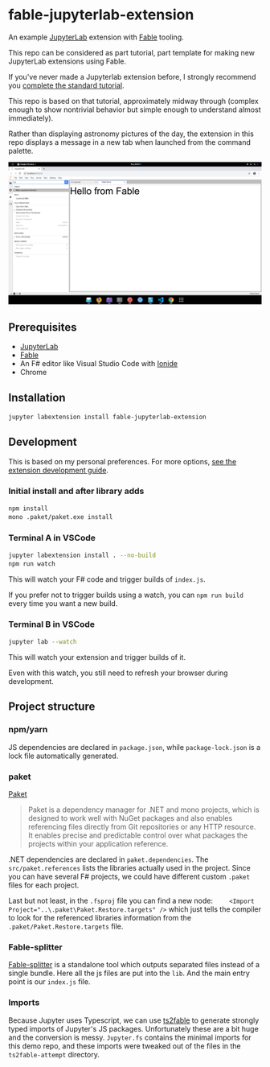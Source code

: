 # fable-jupyterlab-extension

An example [JupyterLab](https://jupyterlab.readthedocs.io/en/stable/) extension with [Fable](https://fable.io/) tooling.

This repo can be considered as part tutorial, part template for making new JupyterLab extensions using Fable.

If you've never made a Jupyterlab extension before, I strongly recommend you [complete the standard tutorial](https://jupyterlab.readthedocs.io/en/stable/developer/extension_tutorial.html).

This repo is based on that tutorial, approximately midway through (complex enough to show nontrivial behavior but simple enough to understand almost immediately). 

Rather than displaying astronomy pictures of the day, the extension in this repo displays a message in a new tab when launched from the command palette.

![screenshot of the demo extension launching a new tab with a message from the command palette](screenshot.png)


## Prerequisites

* [JupyterLab](https://jupyterlab.readthedocs.io/en/stable/getting_started/installation.html)
* [Fable](https://fable.io/)
* An F# editor like Visual Studio Code with [Ionide](http://ionide.io/) 
* Chrome

## Installation

```bash
jupyter labextension install fable-jupyterlab-extension
```

## Development

This is based on my personal preferences. For more options, [see the extension development guide](https://jupyterlab.readthedocs.io/en/stable/developer/extension_dev.html#developer-extensions).

### Initial install and after library adds

```bash
npm install
mono .paket/paket.exe install
```

### Terminal A in VSCode

```bash
jupyter labextension install . --no-build
npm run watch
```

This will watch your F# code and trigger builds of `index.js`.

If you prefer not to trigger builds using a watch, you can `npm run build` every time you want a new build.

### Terminal B in VSCode

```bash
jupyter lab --watch
```

This will watch your extension and trigger builds of it.

Even with this watch, you still need to refresh your browser during development.

## Project structure

### npm/yarn

JS dependencies are declared in `package.json`, while `package-lock.json` is a lock file automatically generated.

### paket

[Paket](https://fsprojects.github.io/Paket/) 

> Paket is a dependency manager for .NET and mono projects, which is designed to work well with NuGet packages and also enables referencing files directly from Git repositories or any HTTP resource. It enables precise and predictable control over what packages the projects within your application reference.

.NET dependencies are declared in `paket.dependencies`. The `src/paket.references` lists the libraries actually used in the project. Since you can have several F# projects, we could have different custom `.paket` files for each project.

Last but not least, in the `.fsproj` file you can find a new node: `	<Import Project="..\.paket\Paket.Restore.targets" />` which just tells the compiler to look for the referenced libraries information from the `.paket/Paket.Restore.targets` file.

### Fable-splitter

[Fable-splitter]() is a standalone tool which outputs separated files instead of a single bundle. Here all the js files are put into the `lib`. And the main entry point is our `index.js` file.

### Imports

Because Jupyter uses Typescript, we can use [ts2fable](https://github.com/fable-compiler/ts2fable) to generate strongly typed imports of Jupyter's JS packages. Unfortunately these are a bit huge and the conversion is messy. `Jupyter.fs` contains the minimal imports for this demo repo, and these imports were tweaked out of the files in the `ts2fable-attempt` directory.



